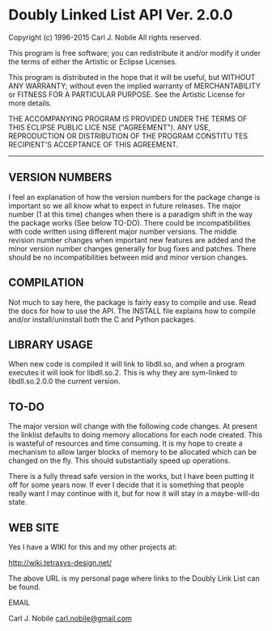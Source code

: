 # Doubly Linked List API Ver. 2.0.0

Copyright (c) 1996-2015  Carl J. Nobile
All rights reserved.

This program is free software; you can redistribute it and/or modify
it under the terms of either the Artistic or Eclipse Licenses.

This program is distributed in the hope that it will be useful, but
WITHOUT ANY WARRANTY; without even the implied warranty of MERCHANTABILITY
or FITNESS FOR A PARTICULAR PURPOSE.  See the Artistic License for more
details.

THE ACCOMPANYING PROGRAM IS PROVIDED UNDER THE TERMS OF THIS ECLIPSE PUBLIC LICE
NSE ("AGREEMENT"). ANY USE, REPRODUCTION OR DISTRIBUTION OF THE PROGRAM CONSTITU
TES RECIPIENT'S ACCEPTANCE OF THIS AGREEMENT.

--------------------------------------------------------------------------

## VERSION NUMBERS

I feel an explanation of how the version numbers for the package change is
important so we all know what to expect in future releases.  The major
number (1 at this time) changes when there is a paradigm shift in the way
the package works (See below TO-DO).  There could be incompatibilities
with code written using different major number versions.  The middle
revision number changes when important new features are added and the minor
version number changes generally for bug fixes and patches.  There should
be no incompatibilities between mid and minor version changes.

## COMPILATION

Not much to say here, the package is fairly easy to compile and use. Read
the docs for how to use the API.  The INSTALL file explains how to compile
and/or install/uninstall both the C and Python packages.

## LIBRARY USAGE

When new code is compiled it will link to libdll.so, and when a program
executes it will look for libdll.so.2.  This is why they are sym-linked
to libdll.so.2.0.0 the current version.

## TO-DO

The major version will change with the following code changes.  At present
the linklist defaults to doing memory allocations for each node created. This
is wasteful of resources and time consuming.  It is my hope to create a
mechanism to allow larger blocks of memory to be allocated which can be
changed on the fly.  This should substantially speed up operations.

There is a fully thread safe version in the works, but I have been putting it
off for some years now. If ever I decide that it is something that people
really want I may continue with it, but for now it will stay in a maybe-will-do
state.

## WEB SITE

Yes I have a WIKI for this and my other projects at:

http://wiki.tetrasys-design.net/

The above URL is my personal page where links to the Doubly Link List can
be found.

EMAIL

Carl J. Nobile <carl.nobile@gmail.com>
